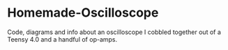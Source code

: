 # Homemade-Oscilloscope
Code, diagrams and info about an oscilloscope I cobbled together out of a Teensy 4.0 and a handful of op-amps.
